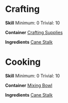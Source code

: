 <!-- TITLE: Sugar -->
<!-- SUBTITLE: A plant-derived carbohydrate with a sweet taste -->

# Crafting
**Skill**
Minimum: 0
Trivial: 10

**Container**
[Crafting Supplies](crafting-supplies)

**Ingredients**
[Cane Stalk](cane-stalk)

# Cooking
**Skill**
Minimum: 0
Trivial: 10

**Container**
[Mixing Bowl](mixing-bowl)

**Ingredients**
[Cane Stalk](cane-stalk)